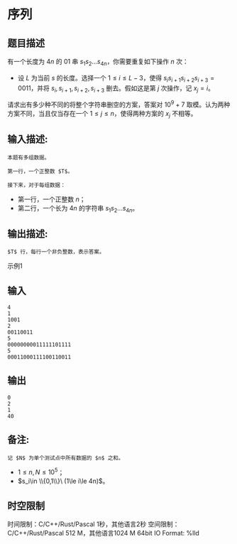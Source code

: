 # 序列

## 题目描述

有一个长度为 $4n$ 的 $01$ 串 $s_1s_2\dots s_{4n}$，你需要重复如下操作 $n$ 次： 

  * 设 $L$ 为当前 $s$ 的长度。选择一个 $1\le i\le L-3$，使得 $s_is_{i+1}s_{i+2}s_{i+3}=0011$，并将 $s_i,s_{i+1},s_{i+2},s_{i+3}$ 删去。假如这是第 $j$ 次操作，记 $x_j=i$。 



请求出有多少种不同的将整个字符串删空的方案，答案对 $10^9+7$ 取模。认为两种方案不同，当且仅当存在一个 $1\le j\le n$，使得两种方案的 $x_j$ 不相等。 

## 输入描述:
    
    
    本题有多组数据。
    
    第一行，一个正整数 $T$。
    
    接下来，对于每组数据：

  * 第一行，一个正整数 $n$；
  * 第二行，一个长为 $4n$ 的字符串 $s_1s_2\dots s_{4n}$。



## 输出描述:
    
    
    $T$ 行，每行一个非负整数，表示答案。

示例1 

## 输入
    
    
    4
    1
    1001
    2
    00110011
    5
    00000000011111101111
    5
    00011000111100110011

## 输出
    
    
    0
    2
    1
    40

## 备注:
    
    
    记 $N$ 为单个测试点中所有数据的 $n$ 之和。

  * $1\le n,N\le 10^5$；
  * $s_i\in \\{0,1\\}\ (1\le i\le 4n)$。




## 时空限制

时间限制：C/C++/Rust/Pascal 1秒，其他语言2秒
空间限制：C/C++/Rust/Pascal 512 M，其他语言1024 M
64bit IO Format: %lld
